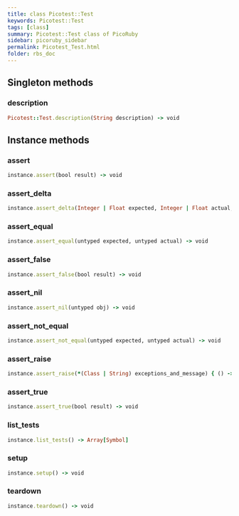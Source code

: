 ```yaml
---
title: class Picotest::Test
keywords: Picotest::Test
tags: [class]
summary: Picotest::Test class of PicoRuby
sidebar: picoruby_sidebar
permalink: Picotest_Test.html
folder: rbs_doc
---
```

## Singleton methods
### description

```ruby
Picotest::Test.description(String description) -> void
```
## Instance methods
### assert

```ruby
instance.assert(bool result) -> void
```
### assert_delta

```ruby
instance.assert_delta(Integer | Float expected, Integer | Float actual, ?Float delta) -> void
```
### assert_equal

```ruby
instance.assert_equal(untyped expected, untyped actual) -> void
```
### assert_false

```ruby
instance.assert_false(bool result) -> void
```
### assert_nil

```ruby
instance.assert_nil(untyped obj) -> void
```
### assert_not_equal

```ruby
instance.assert_not_equal(untyped expected, untyped actual) -> void
```
### assert_raise

```ruby
instance.assert_raise(*(Class | String) exceptions_and_message) { () -> void } -> void
```
### assert_true

```ruby
instance.assert_true(bool result) -> void
```
### list_tests

```ruby
instance.list_tests() -> Array[Symbol]
```
### setup

```ruby
instance.setup() -> void
```
### teardown

```ruby
instance.teardown() -> void
```
